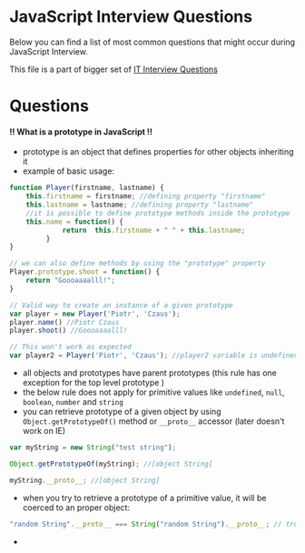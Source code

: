 # JavaScript Interview Questions

Below you can find a list of most common questions that might occur during JavaScript Interview.

This file is a part of bigger set of [IT Interview Questions](../../README.md)

# Questions

#### :bangbang: What is a prototype in JavaScript :bangbang:

* prototype is an object that defines properties for other objects inheriting it
* example of basic usage:

```javascript
function Player(firstname, lastname) {
    this.firstname = firstname; //defining property "firstname"
    this.lastname = lastname; //defining property "lastname"
    //it is possible to define prototype methods inside the prototype
    this.name = function() {  
             return  this.firstname + " " + this.lastname;
         }
} 

// we can also define methods by using the "prototype" property
Player.prototype.shoot = function() {
    return "Goooaaaalll!";
}

// Valid way to create an instance of a given prototype
var player = new Player('Piotr', 'Czaus');
player.name() //Piotr Czaus
player.shoot() //Goooaaaalll!

// This won't work as expected
var player2 = Player('Piotr', 'Czaus'); //player2 variable is undefined, not an instance of Player prototype
```

* all objects and prototypes have parent prototypes (this rule has one exception for the top level prototype )
* the below rule does not apply for primitive values like `undefined`, `null`, `boolean`, `number` and `string`
* you can retrieve prototype of a given object by using `Object.getPrototypeOf()` method or  `__proto__` accessor (later doesn't work on IE)

```javascript
var myString = new String("test string");

Object.getPrototypeOf(myString); //[object String]

myString.__proto__; //[object String]
```

* when you try to retrieve a prototype of a primitive value, it will be coerced to an proper object:

```javascript
"random String".__proto__ === String("random String").__proto__; // true
```

* 